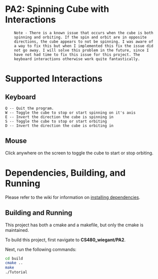 # PA2: Spinning Cube with Interactions

```
    Note - There is a known issue that occurs when the cube is both 
    spinning and orbiting. If the spin and orbit are in opposite
    directions, the cube appears to not be spinning. I was aware of
    a way to fix this but when I implemented this fix the issue did
    not go away. I will solve this problem in the future, since I 
    have not had time to fix this issue for this project. The 
    keyboard interactions otherwise work quite fantastically.
```

# Supported Interactions

## Keyboard

``` 
Q -- Quit the program.
W -- Toggle the cube to stop or start spinning on it's axis
E -- Invert the direction the cube is spinning in
S -- Toggle the cube to stop or start orbiting
D -- Invert the direction the cube is orbiting in
```

## Mouse

Click anywhere on the screen to toggle the cube to start or stop orbiting.

# Dependencies, Building, and Running

Please refer to the wiki for information on [installing dependencies](https://github.com/mwiegant/CS480_wiegant/wiki/General-Setup-Instructions).

## Building and Running
This project has both a cmake and a makefile, but only the cmake is maintained.

To build this project, first navigate to **CS480_wiegant/PA2**.

Next, run the following commands:
```bash
cd build
cmake ..
make
./Tutorial
```
